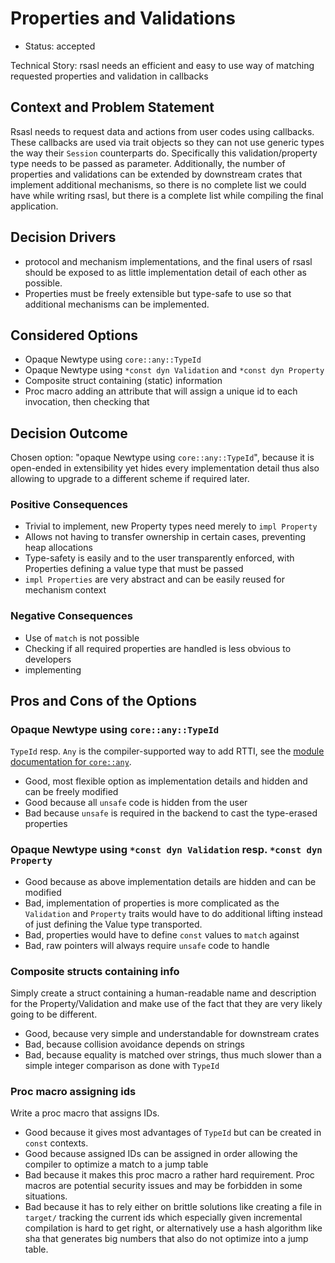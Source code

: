 # Properties and Validations

* Status: accepted <!-- optional -->

Technical Story: rsasl needs an efficient and easy to use way of matching requested properties and validation in
callbacks <!-- optional -->

## Context and Problem Statement

Rsasl needs to request data and actions from user codes using callbacks. These callbacks are used
via trait objects so they can not use generic types the way their `Session` counterparts do.
Specifically this validation/property type needs to be passed as parameter. Additionally, the number
of properties and validations can be extended by downstream crates that implement additional
mechanisms, so there is no complete list we could have while writing rsasl, but there is a
complete list while compiling the final application.

## Decision Drivers <!-- optional -->

* protocol and mechanism implementations, and the final users of rsasl should be exposed to as little implementation
  detail of each other as possible.
* Properties must be freely extensible but type-safe to use so that additional mechanisms can be implemented.

## Considered Options

* Opaque Newtype using `core::any::TypeId`
* Opaque Newtype using `*const dyn Validation` and `*const dyn Property`
* Composite struct containing (static) information
* Proc macro adding an attribute that will assign a unique id to each invocation, then checking that

## Decision Outcome

Chosen option: "opaque Newtype using `core::any::TypeId`", because it is open-ended in extensibility yet hides every
implementation detail thus also allowing to upgrade to a different scheme if required later.

### Positive Consequences <!-- optional -->

* Trivial to implement, new Property types need merely to `impl Property`
* Allows not having to transfer ownership in certain cases, preventing heap allocations
* Type-safety is easily and to the user transparently enforced, with Properties defining a value type that must be
  passed
* `impl Properties` are very abstract and can be easily reused for mechanism context

### Negative Consequences <!-- optional -->

* Use of `match` is not possible
* Checking if all required properties are handled is less obvious to developers
* implementing

## Pros and Cons of the Options <!-- optional -->

### Opaque Newtype using `core::any::TypeId`

`TypeId` resp. `Any` is the compiler-supported way to add RTTI, see the
[module documentation for `core::any`](https://doc.rust-lang.org/core/any/index.html).

* Good, most flexible option as implementation details and hidden and can be freely modified
* Good because all `unsafe` code is hidden from the user
* Bad because `unsafe` is required in the backend to cast the type-erased properties

### Opaque Newtype using `*const dyn Validation` resp. `*const dyn Property`

* Good because as above implementation details are hidden and can be modified
* Bad, implementation of properties is more complicated as the `Validation` and `Property` traits would have to do
  additional lifting instead of just defining the Value type transported.
* Bad, properties would have to define `const` values to `match` against
* Bad, raw pointers will always require `unsafe` code to handle

### Composite structs containing info

Simply create a struct containing a human-readable name and description for the Property/Validation
and make use of the fact that they are very likely going to be different.

* Good, because very simple and understandable for downstream crates
* Bad, because collision avoidance depends on strings
* Bad, because equality is matched over strings, thus much slower than a simple integer comparison as done with `TypeId`

### Proc macro assigning ids

Write a proc macro that assigns IDs.

* Good because it gives most advantages of `TypeId` but can be created in `const` contexts.
* Good because assigned IDs can be assigned in order allowing the compiler to optimize a match to a jump table
* Bad because it makes this proc macro a rather hard requirement. Proc macros are potential security
  issues and may be forbidden in some situations.
* Bad because it has to rely either on brittle solutions like creating a file in `target/` tracking
  the current ids which especially given incremental compilation is hard to get right, or
  alternatively use a hash algorithm like sha that generates big numbers that also do not optimize
  into a jump table.
